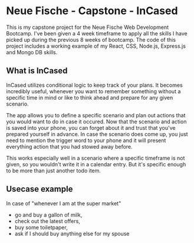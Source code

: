 # Neue Fische - Capstone - InCased

This is my capstone project for the Neue Fische Web Development Bootcamp.
I've been given a 4 week timeframe to apply all the skills I have picked up during
the previous 8 weeks of bootcamp. The code of this project includes a working example of my React, CSS, Node.js, Express.js and Mongo DB skills.

## What is InCased

InCased utilizes conditional logic to keep track of your plans.
It becomes incredibly useful, whenever you want to remember something without a specific time in mind or like to think ahead and prepare for any given scenario.

The app allows you to define a specific scenario and plan out actions that you would want to do in case it occured. Now that the scenario and action is saved into your phone, you can forget about it and trust that you've prepared yourself in advance.
In case the scenario does come up, you just need to mention the trigger word to your phone and it will present everything action that you had stowed away before.

This works especially well in a scenario where a specific timeframe is not given, so you wouldn't write it in a calendar entry. But it's specific enough to be more than just another todo item.

## Usecase example

In case of "whenever I am at the super market"

- go and buy a gallon of milk,
- check out the latest offers,
- buy some toiletpaper,
- ask if I should buy anything else for my spouse
